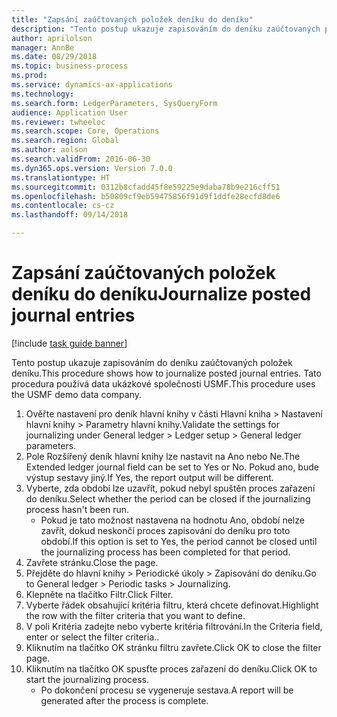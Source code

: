 ```yaml
--- 
title: "Zapsání zaúčtovaných položek deníku do deníku"
description: "Tento postup ukazuje zapisováním do deníku zaúčtovaných položek deníku."
author: aprilolson
manager: AnnBe
ms.date: 08/29/2018
ms.topic: business-process
ms.prod: 
ms.service: dynamics-ax-applications
ms.technology: 
ms.search.form: LedgerParameters, SysQueryForm
audience: Application User
ms.reviewer: twheeloc
ms.search.scope: Core, Operations
ms.search.region: Global
ms.author: aolson
ms.search.validFrom: 2016-06-30
ms.dyn365.ops.version: Version 7.0.0
ms.translationtype: HT
ms.sourcegitcommit: 0312b8cfadd45f8e59225e9daba78b9e216cff51
ms.openlocfilehash: b50809cf9eb59475856f91d9f1ddfe28ecfd8de6
ms.contentlocale: cs-cz
ms.lasthandoff: 09/14/2018

---
```

# <a name="journalize-posted-journal-entries"></a><span data-ttu-id="5d2f8-103">Zapsání zaúčtovaných položek deníku do deníku</span><span class="sxs-lookup"><span data-stu-id="5d2f8-103">Journalize posted journal entries</span></span>

[!include [task guide banner](../../includes/task-guide-banner.md)]

<span data-ttu-id="5d2f8-104">Tento postup ukazuje zapisováním do deníku zaúčtovaných položek deníku.</span><span class="sxs-lookup"><span data-stu-id="5d2f8-104">This procedure shows how to journalize posted journal entries.</span></span> <span data-ttu-id="5d2f8-105">Tato procedura používá data ukázkové společnosti USMF.</span><span class="sxs-lookup"><span data-stu-id="5d2f8-105">This procedure uses the USMF demo data company.</span></span>

1. <span data-ttu-id="5d2f8-106">Ověřte nastavení pro deník hlavní knihy v části Hlavní kniha > Nastavení hlavní knihy > Parametry hlavní knihy.</span><span class="sxs-lookup"><span data-stu-id="5d2f8-106">Validate the settings for journalizing under General ledger > Ledger setup > General ledger parameters.</span></span>
2. <span data-ttu-id="5d2f8-107">Pole Rozšířený deník hlavní knihy lze nastavit na Ano nebo Ne.</span><span class="sxs-lookup"><span data-stu-id="5d2f8-107">The Extended ledger journal field can be set to Yes or No.</span></span> <span data-ttu-id="5d2f8-108">Pokud ano, bude výstup sestavy jiný.</span><span class="sxs-lookup"><span data-stu-id="5d2f8-108">If Yes, the report output will be different.</span></span>
3. <span data-ttu-id="5d2f8-109">Vyberte, zda období lze uzavřít, pokud nebyl spuštěn proces zařazení do deníku.</span><span class="sxs-lookup"><span data-stu-id="5d2f8-109">Select whether the period can be closed if the journalizing process hasn't been run.</span></span>
    * <span data-ttu-id="5d2f8-110">Pokud je tato možnost nastavena na hodnotu Ano, období nelze zavřít, dokud neskončí proces zapisování do deníku pro toto období.</span><span class="sxs-lookup"><span data-stu-id="5d2f8-110">If this option is set to Yes, the period cannot be closed until the journalizing process has been completed for that period.</span></span>  
4. <span data-ttu-id="5d2f8-111">Zavřete stránku.</span><span class="sxs-lookup"><span data-stu-id="5d2f8-111">Close the page.</span></span>
5. <span data-ttu-id="5d2f8-112">Přejděte do hlavní knihy > Periodické úkoly > Zapisování do deníku.</span><span class="sxs-lookup"><span data-stu-id="5d2f8-112">Go to General ledger > Periodic tasks > Journalizing.</span></span>
6. <span data-ttu-id="5d2f8-113">Klepněte na tlačítko Filtr.</span><span class="sxs-lookup"><span data-stu-id="5d2f8-113">Click Filter.</span></span>
7. <span data-ttu-id="5d2f8-114">Vyberte řádek obsahující kritéria filtru, která chcete definovat.</span><span class="sxs-lookup"><span data-stu-id="5d2f8-114">Highlight the row with the filter criteria that you want to define.</span></span>
8. <span data-ttu-id="5d2f8-115">V poli Kritéria zadejte nebo vyberte kritéria filtrování.</span><span class="sxs-lookup"><span data-stu-id="5d2f8-115">In the Criteria field, enter or select the filter criteria..</span></span>
9. <span data-ttu-id="5d2f8-116">Kliknutím na tlačítko OK stránku filtru zavřete.</span><span class="sxs-lookup"><span data-stu-id="5d2f8-116">Click OK to close the filter page.</span></span>
10. <span data-ttu-id="5d2f8-117">Kliknutím na tlačítko OK spusťte proces zařazení do deníku.</span><span class="sxs-lookup"><span data-stu-id="5d2f8-117">Click OK to start the journalizing process.</span></span>
    * <span data-ttu-id="5d2f8-118">Po dokončení procesu se vygeneruje sestava.</span><span class="sxs-lookup"><span data-stu-id="5d2f8-118">A report will be generated after the process is complete.</span></span>  


